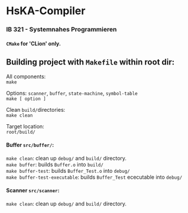 # HsKA-Compiler

### IB 321 - Systemnahes Programmieren

#### `CMake` for 'CLion' only.

## Building project with `Makefile` within root dir:
All components:  
`make`

Options: `scanner`, `buffer`, `state-machine`, `symbol-table`   
`make [ option ]`

Clean `build/`directories:   
`make clean`

Target location:   
`root/build/`

#### Buffer `src/buffer/`:
`make clean`: clean up `debug/` and `build/` directory.   
`make buffer`: builds `Buffer.o` into `build/`   
`make buffer-test`: builds `Buffer_Test.o` into `debug/`   
`make buffer-test-executable`: builds `Buffer_Test` ececutable into `debug/`

#### Scanner `src/scanner`:
`make clean`: clean up `debug/` and `build/` directory.  